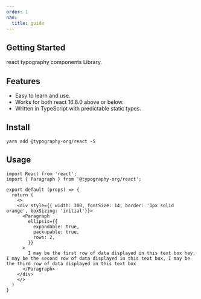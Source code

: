 ```yaml
---
order: 1
nav:
  title: guide
---
```


## Getting Started

react typography components Library.

## Features

- Easy to learn and use.
- Works for both react 16.8.0 above or below.
- Written in TypeScript with predictable static types.

## Install

```
yarn add @typography-org/react -S
```

## Usage

```tsx | pure
import React from 'react';
import { Paragraph } from '@typography-org/react';

export default (props) => {
  return (
    <>
    <div style={{ width: 300, fontSize: 14, border: '1px solid orange', boxSizing: 'initial'}}>
      <Paragraph
        ellipsis={{
          expandable: true,
          packupable: true,
          rows: 2,
        }}
      >
        I may be the first row of data displayed in this text box hey, I may be the second row of data displayed in this text box, I may be the third row of data displayed in this text box
      </Paragraph>
    </div>
    </>
  )
}
```
